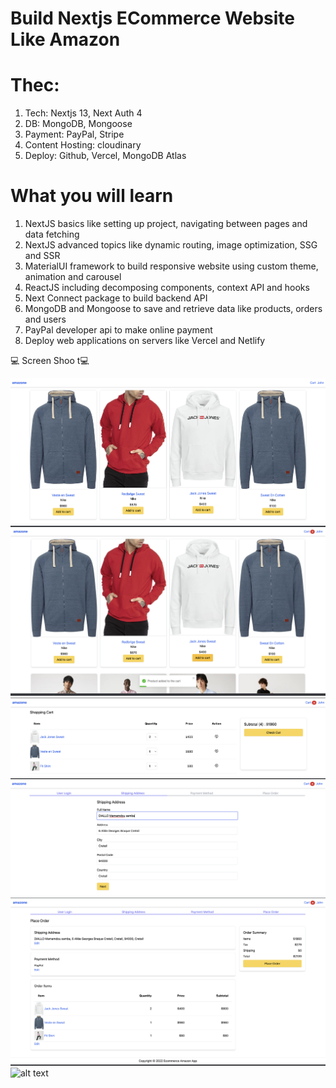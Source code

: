 # Build Nextjs ECommerce Website Like Amazon

# Thec:

1. Tech: Nextjs 13, Next Auth 4
2. DB: MongoDB, Mongoose
3. Payment: PayPal, Stripe
4. Content Hosting: cloudinary
5. Deploy: Github, Vercel, MongoDB Atlas

# What you will learn

1. NextJS basics like setting up project, navigating between pages and data fetching
2. NextJS advanced topics like dynamic routing, image optimization, SSG and SSR
3. MaterialUI framework to build responsive website using custom theme, animation and carousel
4. ReactJS including decomposing components, context API and hooks
5. Next Connect package to build backend API
6. MongoDB and Mongoose to save and retrieve data like products, orders and users
7. PayPal developer api to make online payment
8. Deploy web applications on servers like Vercel and Netlify

💻 Screen Shoo t💻

![alt text](1.png)
![alt text](2.png)
![alt text](3.png)
![alt text](4.png)
![alt text](5.png)
![alt text](7.png)
